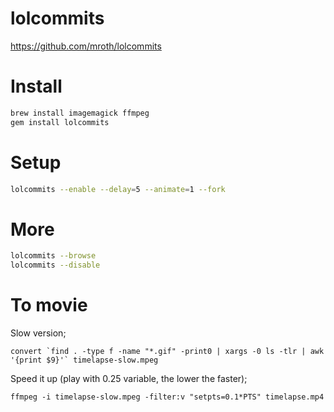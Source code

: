 lolcommits
==========

https://github.com/mroth/lolcommits



Install
=======

```bash
brew install imagemagick ffmpeg
gem install lolcommits
```



Setup
=====

```bash
lolcommits --enable --delay=5 --animate=1 --fork
```



More
====

```bash
lolcommits --browse
lolcommits --disable
```



To movie
========

Slow version;

    convert `find . -type f -name "*.gif" -print0 | xargs -0 ls -tlr | awk '{print $9}'` timelapse-slow.mpeg

Speed it up (play with 0.25 variable, the lower the faster);

    ffmpeg -i timelapse-slow.mpeg -filter:v "setpts=0.1*PTS" timelapse.mp4
